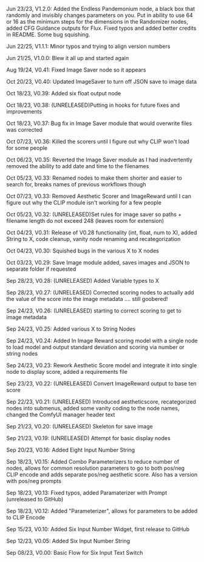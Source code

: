 Jun 23/23, V1.2.0: Added the Endless Pandemonium node, a black box that randomly and invisibly changes parameters on you.  Put in ability to use 64 or 16 as the minimum steps for the dimensions in the Randomizer nodes, added CFG Guidance outputs for Flux.  Fixed typos and added better credits in README.  Some bug squishing.

Jun 22/25, V1.1.1: Minor typos and trying to align version numbers

Jun 21/25, V1.0.0: Blew it all up and started again

Aug 19/24, V0.41: Fixed Image Saver node so it appears

Oct 20/23, V0.40: Updated ImageSaver to turn off  JSON save to image data

Oct 18/23, V0.39: Added six float output node

Oct 18/23, V0.38: (UNRELEASED)Putting in hooks for future fixes and improvements

Oct 18/23, V0.37: Bug fix in Image Saver module that would overwrite files was corrected

Oct 07/23, V0.36: Killed the scorers until I figure out why CLIP won't load for some people

Oct 06/23, V0.35: Reverted the Image Saver module as I had inadvertently removed the ability to add date and time to the filenames

Oct 05/23, V0.33: Renamed nodes to make them shorter and easier to search for, breaks names of previous workflows though

Oct 07/23, V0.33: Removed Aesthetic Scorer and ImageReward until I can figure out why the CLIP module isn't working for a few people

Oct 05/23, V0.32: (UNRELEASED)Set rules for image saver so paths + filename length do not exceed 248 (leaves room for extension)

Oct 04/23, V0.31: Release of V0.28 functionality (int, float, num to X), added String to X, code cleanup, vanity node renaming and recategorization

Oct 04/23, V0.30: Squished bugs in the various X to X nodes

Oct 03/23, V0.29: Save Image module added, saves images and JSON to separate folder if requested

Sep 28/23, V0.28: (UNRELEASED)  Added Variable types to X

Sep 28/23, V0.27: (UNRELEASED) Corrected scoring nodes to actually add the value of the score into the image metadata .... still goobered!

Sep 24/23, V0.26: (UNRELEASED) starting to correct scoring to get to image metadata

Sep 24/23, V0.25: Added various X to String Nodes

Sep 24/23, V0.24: Added In Image Reward scoring model with a single node to load model and output standard deviation and scoring via number or string nodes

Sep 24/23, V0.23: Rework Aesthetic Score model and integrate it into single node to display score, added a requirements file

Sep 23/23, V0.22: (UNRELEASED) Convert ImageReward output to base ten score

Sep 22/23, V0.21: (UNRELEASED) Introduced aestheticscore, recategorized nodes into submenus, added some vanity coding to the node names, changed the ComfyUI manager header text

Sep 21/23, V0.20: (UNRELEASED) Skeleton for save image

Sep 21/23, V0.19: (UNRELEASED) Attempt for basic display nodes

Sep 20/23, V0.16: Added Eight Input Number String 

Sep 18/23, V0.15: Added Combo Parameterizers to reduce number of nodes, allows for common resolution parameters to go to both pos/neg CLIP encode and adds separate pos/neg aesthetic score.  Also has a version with pos/neg prompts

Sep 18/23, V0.13: Fixed typos, added Paramaterizer with Prompt (unreleased to GitHub)

Sep 18/23, V0.12: Added "Parameterizer", allows for parameters to be added to CLIP Encode

Sep 15/23, V0.10: Added Six Input Number Widget, first release to GitHub

Sep 12/23, V0.05: Added Six Input Number String

Sep 08/23, V0.00: Basic Flow for Six Input Text Switch
